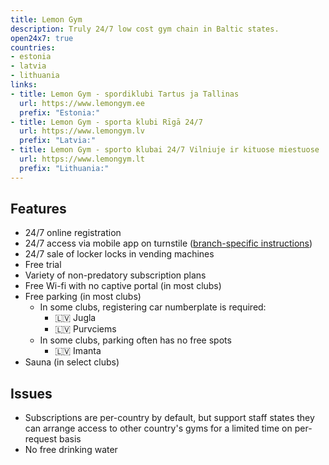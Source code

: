 ```yaml
---
title: Lemon Gym
description: Truly 24/7 low cost gym chain in Baltic states.
open24x7: true
countries:
- estonia
- latvia
- lithuania
links:
- title: Lemon Gym - spordiklubi Tartus ja Tallinas
  url: https://www.lemongym.ee
  prefix: "Estonia:"
- title: Lemon Gym - sporta klubi Rīgā 24/7
  url: https://www.lemongym.lv
  prefix: "Latvia:"
- title: Lemon Gym - sporto klubai 24/7 Vilniuje ir kituose miestuose
  url: https://www.lemongym.lt
  prefix: "Lithuania:"
---
```


## Features

- 24/7 online registration
- 24/7 access via mobile app on turnstile ([branch-specific instructions](https://www.lemongym.lv/wp-content/uploads/2024/10/LEMON-GYM-instrukcija-ka-ieklut-kluba.pdf))
- 24/7 sale of locker locks in vending machines
- Free trial
- Variety of non-predatory subscription plans
- Free Wi-fi with no captive portal (in most clubs)
- Free parking (in most clubs)
  - In some clubs, registering car numberplate is required:
    - 🇱🇻 Jugla
    - 🇱🇻 Purvciems
  - In some clubs, parking often has no free spots
    - 🇱🇻 Imanta
- Sauna (in select clubs)

## Issues

- Subscriptions are per-country by default, but support staff states they can arrange access to other country's gyms for a limited time on per-request basis
- No free drinking water
